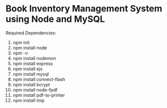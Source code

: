 # Book Inventory Management System using Node and MySQL

Required Dependencies:
1. npm init
2. npm install node
3. npm -v
4. npm install nodemon 
5. npm install express
6. npm install ejs
7. npm install mysql
8. npm install connect-flash
9. npm install bcrypt
10. npm install node-fpdf
11. npm install pdf-to-printer
12. npm install tmp